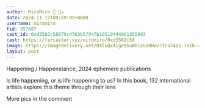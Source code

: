 ```yaml
---
author: MiroMiro 🔵 🏴‍☠️
date: 2024-11-17T09:59:09+0000
username: miromiro
fid: 357687
cast_id: 0xd3582c58679c4763b5f94fb10519444961355893
cast: https://farcaster.xyz/miromiro/0xd3582c58
image: https://imagedelivery.net/BXluQx4ige9GuW0Ia56BHw/cfca74d5-7a1b-48f5-d39d-3caf9af27500/original
layout: post
---
```


Happening / Happenstance,
2024 ephemere publications

Is life happening, or is life happening to us?
In this book, 132 international artists explore this theme through their lens

More pics in the comment

<img src='https://imagedelivery.net/BXluQx4ige9GuW0Ia56BHw/cfca74d5-7a1b-48f5-d39d-3caf9af27500/original' alt='' referrerpolicy='no-referrer'/>
<img src='https://imagedelivery.net/BXluQx4ige9GuW0Ia56BHw/8d74f1af-2286-4855-a440-0fc92476f800/original' alt='' referrerpolicy='no-referrer'/>

